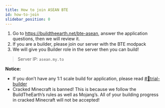 ```yaml
---
title: How to join ASEAN BTE
id: how-to-join
slidebar_position: 0
---
```


1. Go to https://buildtheearth.net/bte-asean, answer the application questions, then we will review it.
2. If you are a builder, please join our server with the BTE modpack
3. We will give you Builder role in the server then you can build!

> Server IP: `asean.my.to`

**Notice:** 
- If you don’t have any 1:1 scale build for application, please read [#📌trial-builder](https://discord.com/channels/702883639574396969/773024727265968169) 
- Cracked Minecraft is banned! This is because we follow the BuildTheEarth’s rules as well as Mojang’s. All of your building progress in cracked Minecraft will not be accepted!
